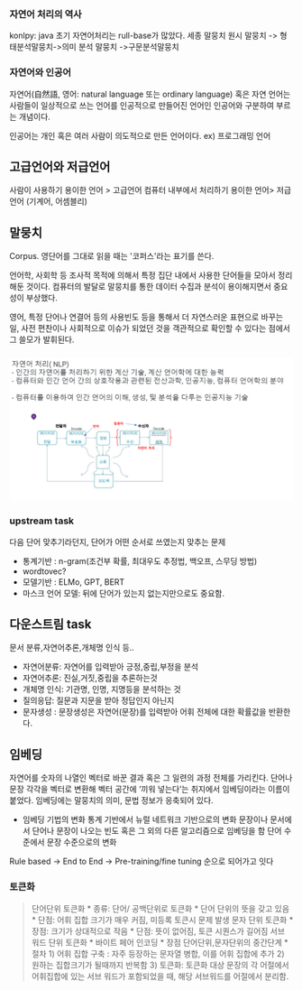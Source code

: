 ### 자연어 처리의 역사
konlpy: java
초기 자연어처리는 rull-base가 많았다.
세종 말뭉치
원시 말뭉치 -> 형태분석말뭉치->의미 분석 말뭉치 ->구문분석말뭉치

### 자연어와 인공어
자연어(自然語, 영어: natural language 또는 ordinary language) 혹은 자연 언어는 사람들이 일상적으로 쓰는 언어를 인공적으로 만들어진 언어인 인공어와 구분하여 부르는 개념이다.

인공어는 개인 혹은 여러 사람이 의도적으로 만든 언어이다.
ex) 프로그래밍 언어


## 고급언어와 저급언어
사람이 사용하기 용이한 언어 > 고급언어
컴퓨터 내부에서 처리하기 용이한 언어> 저급언어 (기계어, 어셈블리)



## 말뭉치
Corpus. 영단어를 그대로 읽을 때는 '코퍼스'라는 표기를 쓴다.

언어학, 사회학 등 조사적 목적에 의해서 특정 집단 내에서 사용한 단어들을 모아서 정리해둔 것이다. 컴퓨터의 발달로 말뭉치를 통한 데이터 수집과 분석이 용이해지면서 중요성이 부상했다.

영어, 특정 단어나 연결어 등의 사용빈도 등을 통해서 더 자연스러운 표현으로 바꾸는 일, 사전 편찬이나 사회적으로 이슈가 되었던 것을 객관적으로 확인할 수 있다는 점에서 그 쓸모가 발휘된다.

###
![자료1](./%ED%99%94%EB%A9%B4%20%EC%BA%A1%EC%B2%98%202023-05-08%20104440.png)


### upstream task
다음 단어 맞추기라던지, 단어가 어떤 순서로 쓰였는지 맞추는 문제
* 통계기반 : n-gram(조건부 확률, 최대우도 추정법, 백오프, 스무딩 방법)
* wordtovec?
* 모델기반 : ELMo, GPT, BERT
* 마스크 언어 모델: 뒤에 단어가 있는지 없는지만으로도 중요함.


## 다운스트림 task
문서 분류,자연어추론,개체명 인식 등..

* 자연어분류: 자연어를 입력받아 긍정,중립,부정을 분석
* 자연어추론: 진실,거짓,중립을 추론하는것
* 개체명 인식: 기관명, 인명, 지명등을 분석하는 것
* 질의응답: 질문과 지문을 받아 정답인지 아닌지 
* 문자생성 : 문장생성은 자연어(문장)를 입력받아 어휘 전체에 대한 확률값을 반환한다.


## 임베딩

자연어를 숫자의 나열인 벡터로 바꾼 결과 혹은 그 일련의 과정 전체를 가리킨다.
단어나 문장 각각을 벡터로 변환해 벡터 공간에 ‘끼워 넣는다’는 취지에서 임베딩이라는 이름이 붙었다.
임베딩에는 말뭉치의 의미, 문법 정보가 응축되어 있다.
* 임베딩 기법의 변화
통계 기반에서 뉴럴 네트워크 기반으로의 변화
문장이나 문서에서 단어나 문장이 나오는 빈도 혹은 그 외의 다른 알고리즘으로 임베딩을 함
단어 수준에서 문장 수준으로의 변화

Rule based -> End to End -> Pre-training/fine tuning 순으로 되어가고 잇다


### 토큰화
> 단어단위 토큰화
    * 종류: 단어/ 공백단위로 토큰화
    * 단어 단위의 뜻을 갖고 있음
    * 단점: 어휘 집합 크기가 매우 커짐, 미등록 토큰시 문제 발생
> 문자 단위 토큰화
    * 장점: 크기가 상대적으로 작음
    * 단점: 뜻이 없어짐, 토큰 시퀀스가 길어짐
> 서브 워드 단위 토큰화
    * 바이트 페어 인코딩
    * 장점 단어단위,문자단위의 중간단계
    * 절차
        1) 어휘 집합 구축 : 자주 등장하는 문자열 병합, 이를 어휘 집합에 추가
        2) 원하는 집합크기가 될때까지 반복함
        3) 토큰화: 토큰화 대상 문장의 각 어절에서 어휘집합에 있는 서브 워드가 포함되었을 때, 해당 서브워드를 어절에서 분리함.

### 
